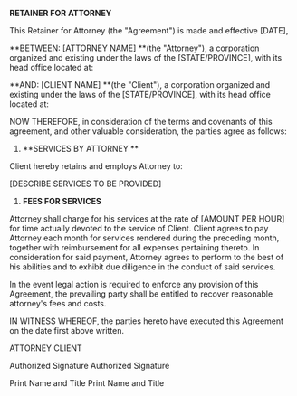 **RETAINER FOR ATTORNEY**

This Retainer for Attorney (the "Agreement") is made and effective
\[DATE\],

**BETWEEN: \[ATTORNEY NAME\] **(the \"Attorney\"), a corporation
organized and existing under the laws of the \[STATE/PROVINCE\], with
its head office located at:

**AND: \[CLIENT NAME\] **(the \"Client\"), a corporation organized and
existing under the laws of the \[STATE/PROVINCE\], with its head office
located at:

NOW THEREFORE, in consideration of the terms and covenants of this
agreement, and other valuable consideration, the parties agree as
follows:

1.  **SERVICES BY ATTORNEY **

Client hereby retains and employs Attorney to:

\[DESCRIBE SERVICES TO BE PROVIDED\]

1.  **FEES FOR SERVICES**

Attorney shall charge for his services at the rate of \[AMOUNT PER
HOUR\] for time actually devoted to the service of Client. Client agrees
to pay Attorney each month for services rendered during the preceding
month, together with reimbursement for all expenses pertaining thereto.
In consideration for said payment, Attorney agrees to perform to the
best of his abilities and to exhibit due diligence in the conduct of
said services.

In the event legal action is required to enforce any provision of this
Agreement, the prevailing party shall be entitled to recover reasonable
attorney\'s fees and costs.

IN WITNESS WHEREOF, the parties hereto have executed this Agreement on
the date first above written.

ATTORNEY CLIENT

Authorized Signature Authorized Signature

Print Name and Title Print Name and Title
